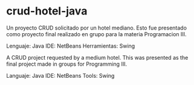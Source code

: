 # crud-hotel-java
Un proyecto CRUD solicitado por un hotel mediano.
Esto fue presentado como proyecto final realizado en grupo para la materia Programacion III.

Lenguaje: Java
IDE: NetBeans
Herramientas: Swing

A CRUD project requested by a medium hotel.
This was presented as the final project made in groups for Programming III.

Languaje: Java
IDE: NetBeans
Tools: Swing
